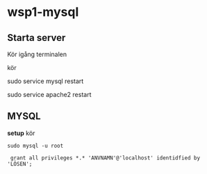# wsp1-mysql

## Starta server

Kör igång terminalen


kör

  sudo service mysql restart
  
  sudo service apache2 restart

## MYSQL
**setup**
kör

	sudo mysql -u root
	 
	 grant all privileges *.* 'ANVNAMN'@'localhost' identidfied by 'LÖSEN';

